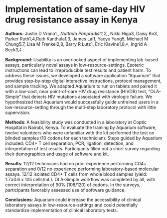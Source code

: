 # Implementation of same-day HIV drug resistance assay in Kenya

**Authors**: Justin D Vrana1,*, Nuttada Panpradist1,2,*, Nikki Higa3, Daisy Ko3, Parker Ruth1,4,Ruth Kanthula1,3, James Lai1, Yaoyu Yang5, Michael M Chung5.7, Lisa M Frenkel2,8, Barry R Lutz1, Eric Klavins1,8,⍏, Ingrid A Beck3,⍏

**Background**: Usability is an overlooked aspect of implementing lab-based assays, particularly novel assays in low-resource-settings. Esoteric instructions can lead to irreproducible test results and patient harm. To address these issues, we developed a software application “Aquarium” that provides step-by-step digital interactive instructions, protocol management, and sample tracking. We adapted Aquarium to run on tablets and paired it with a low-cost, near point-of-care HIV drug resistance (HIVDR) test, “OLA-Simple” that detects HIV mutations associated with virologic failure. We hypothesized that Aquarium would successfully guide untrained users in a low-resource-setting through the multi-step laboratory protocol with little supervision.
 
**Methods**: A feasibility study was conducted in a laboratory at Coptic Hospital in Nairobi, Kenya. To evaluate the training by Aquarium software, twelve volunteers who were unfamiliar with the kit performed the test on blinded samples (10 codons for each technician). Steps guided by Aquarium included: CD4+ T cell separation, PCR, ligation, detection, and interpretation of test results. Participants filled out a short survey regarding their demographics and usage of software and kit.
 
**Results**: 12/12 technicians had no prior experience performing CD4+ separation and 0/12 no experience performing laboratory-based molecular assays. 12/12 isolated CD4+ T cells from whole blood samples (yield: 1.7±0.6 x 105 cells/mL). OLA-Simple workflow was completed by all, with correct interpretation of 90% (108/120) of codons. In the surveys, participants favorably assessed use of software guidance.
 
**Conclusions**: Aquarium could increase the accessibility of clinical laboratory assays in low-resource-settings and could potentially standardize implementation of clinical laboratory tests.

